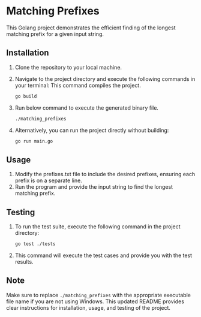 # Matching Prefixes

This Golang project demonstrates the efficient finding of the longest matching prefix for a given input string.

## Installation

1. Clone the repository to your local machine.
2. Navigate to the project directory and execute the following commands in your terminal: This command compiles the project.

   ```bash
   go build
3. Run below command to execute the generated binary file.
    ```bash
    ./matching_prefixes
    
4. Alternatively, you can run the project directly without building:
    ```bash
    go run main.go

## Usage

1. Modify the prefixes.txt file to include the desired prefixes, ensuring each prefix is on a separate line.
2. Run the program and provide the input string to find the longest matching prefix.

## Testing

1. To run the test suite, execute the following command in the project directory:
    ```bash
    go test ./tests

2. This command will execute the test cases and provide you with the test results.


## Note

Make sure to replace `./matching_prefixes` with the appropriate executable file name if you are not using Windows. This updated README provides clear instructions for installation, usage, and testing of the project.
